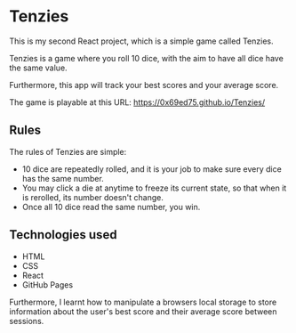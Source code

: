 # Tenzies

This is my second React project, which is a simple game called Tenzies.

Tenzies is a game where you roll 10 dice, with the aim to have all dice have the same value.

Furthermore, this app will track your best scores and your average score.

The game is playable at this URL: https://0x69ed75.github.io/Tenzies/

## Rules
The rules of Tenzies are simple:
- 10 dice are repeatedly rolled, and it is your job to make sure every dice has the same number.
- You may click a die at anytime to freeze its current state, so that when it is rerolled, its number doesn't change.
- Once all 10 dice read the same number, you win.

## Technologies used
- HTML
- CSS
- React
- GitHub Pages

Furthermore, I learnt how to manipulate a browsers local storage to store information about the user's best score and
their average score between sessions.
